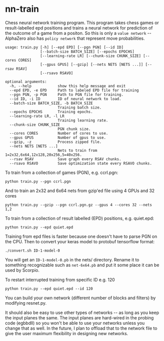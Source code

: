 # nn-train
Chess neural network training program. This program takes chess games or result-labelled
epd positions and trains a neural network for prediction of the outcome of a game from a positon. 
So this is only a `value network` -- AlphaZero also has `policy network` that represent move probabilities.

	usage: train.py [-h] [--epd EPD] [--pgn PGN] [--id ID]
	                [--batch-size BATCH_SIZE] [--epochs EPOCHS]
	                [--learning-rate LR] [--chunk-size CHUNK_SIZE] [--cores CORES]
	                [--gpus GPUS] [--gzip] [--nets NETS [NETS ...]] [--rsav RSAV]
	                [--rsavo RSAVO]

	optional arguments:
	  -h, --help            show this help message and exit
	  --epd EPD, -e EPD     Path to labeled EPD file for training
	  --pgn PGN, -p PGN     Path to PGN file for training.
	  --id ID, -i ID        ID of neural network to load.
	  --batch-size BATCH_SIZE, -b BATCH_SIZE
	                        Training batch size.
	  --epochs EPOCHS       Training epochs.
	  --learning-rate LR, -l LR
	                        Training learning rate.
	  --chunk-size CHUNK_SIZE
	                        PGN chunk size.
	  --cores CORES         Number of cores to use.
	  --gpus GPUS           Number of gpus to use.
	  --gzip, -z            Process zipped file.
	  --nets NETS [NETS ...]
	                        Nets to train from 1=2x32,6x64,12x128,20x256,5=40x256.
	  --rsav RSAV           Save graph every RSAV chunks.
	  --rsavo RSAVO         Save optimization state every RSAVO chunks.


To train from a collection of games (PGN), e.g. ccrl.pgn:
    
    python train.py --pgn ccrl.pgn

And to train an 2x32 and 6x64 nets from gzip'ed file using 4 GPUs and 32 cores

    python train.py --gzip --pgn ccrl.pgn.gz --gpus 4 --cores 32 --nets 1,2

To train from a collection of result labelled (EPD) positions, e.g. quiet.epd:
    
    python train.py --epd quiet.epd

Training from epd files is faster because one doesn't have to parse PGN on the CPU.
Then to convert your keras model to protobuf tensorflow format:
    
    ./convert.sh ID-1-model-0

You will get an `ID-1-model-0.pb` in the nets/ directory. Rename it to something recognizable such 
as `net-6x64.pb` and put it some place it can be used by Scorpio.

To restart interrupted training from specific ID e.g. 120
    
    python train.py --epd quiet.epd --id 120

You can build your own network (different number of blocks and filters) by modifying resnet.py.

It should also be easy to use other types of networks -- as long as you keep the input planes the same.
The input planes are hard-wired in the probing code (egbbdll) so you won't be able to use your networks
unless you change that as well. In the future, I plan to offload that to the network file to give the user
maximum flexibility in designing new networks.